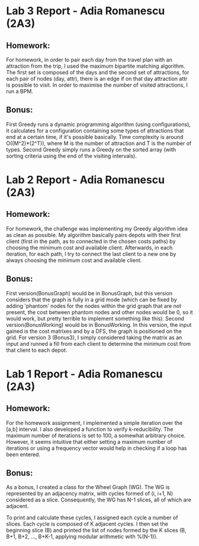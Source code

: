 # Lab 3 Report - Adia Romanescu (2A3)

## Homework:
For homework, in order to pair each day from the travel plan with an attraction from the trip, I used the maximum bipartite matching algorithm. The first set is composed of the days and the second set of attractions, for each pair of nodes (day, attr), there is an edge if on that day attraction attr is possible to visit. In order to maximise the number of visited attractions, I run a BPM.
## Bonus:
First Greedy runs a dynamic programming algorithm (using configurations), it calculates for a configuration containing some types of attractions that end at a certain time, if it's possible basically. Time complexity is around O((M^2)*(2^T)), where M is the number of attraction and T is the number of types. 
Second Greedy simply runs a Greedy on the sorted array (with sorting criteria using the end of the visiting intervals).

# Lab 2 Report - Adia Romanescu (2A3)

## Homework:
For homework, the challenge was implementing my Greedy algorithm idea as clean as possible. My algorithm basically pairs depots with their first client (first in the path, as to connected in the chosen costs paths) by choosing the minimum cost and available client. Afterwards, in each iteration, for each path, I try to connect the last client to a new one by always choosing the minimum cost and available client.
## Bonus:
First version(BonusGraph) would be in BonusGraph, but this version considers that the graph is fully in a grid mode (which can be fixed by adding 'phantom' nodes for the nodes within the grid graph that are not present, the cost between phantom nodes and other nodes would be 0, so it would work, but pretty terrible to implement something like this).
Second version(BonusWorking) would be in BonusWorking. In this version, the input gained is the cost matrixes and by a DFS, the graph is positioned on the grid.
For version 3 (Bonus3), I simply considered taking the matrix as an input and runned a fill from each client to determine the minimum cost from that client to each depot.
# Lab 1 Report - Adia Romanescu (2A3)

## Homework:
For the homework assignment, I implemented a simple iteration over the [a,b] interval. I also developed a function to verify k-reducibility. The maximum number of iterations is set to 100, a somewhat arbitrary choice. However, it seems intuitive that either setting a maximum number of iterations or using a frequency vector would help in checking if a loop has been entered.

## Bonus:

As a bonus, I created a class for the Wheel Graph (WG). The WG is represented by an adjacency matrix, with cycles formed of (i, i+1, N) considered as a slice. Consequently, the WG has N-1 slices, all of which are adjacent. 

To print and calculate these cycles, I assigned each cycle a number of slices. Each cycle is composed of K adjacent cycles. I then set the beginning slice (B) and printed the list of nodes formed by the K slices (B, B+1, B+2, ..., B+K-1, applying modular arithmetic with %(N-1)).

